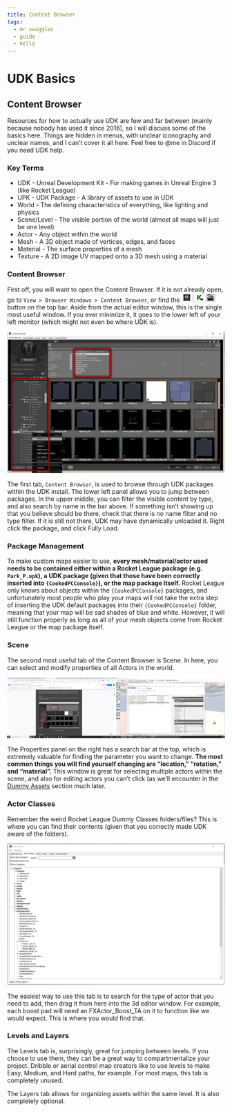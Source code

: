 ```yaml
---
title: Content Browser
tags:
  - mr swaggles
  - guide
  - hello
---
```

# UDK Basics

## Content Browser

Resources for how to actually use UDK are few and far between (mainly because nobody has used it since 2016), so I will discuss some of the basics here. Things are hidden in menus, with unclear iconography and unclear names, and I can’t cover it all here. Feel free to @me in Discord if you need UDK help.

### Key Terms

* UDK - Unreal Development Kit - For making games in Unreal Engine 3 (like Rocket League)
* UPK - UDK Package - A library of assets to use in UDK
* World - The defining characteristics of everything, like lighting and physics
* Scene/Level - The visible portion of the world (almost all maps will just be one level)
* Actor - Any object within the world
* Mesh - A 3D object made of vertices, edges, and faces
* Material - The surface properties of a mesh
* Texture - A 2D image UV mapped onto a 3D mesh using a material

### Content Browser

First off, you will want to open the Content Browser. If it is not already open, go to `View > Browser Windows > Content Browser`, or find the ![alt text](../.vuepress/public/images/image61.png) button on the top bar. Aside from the actual editor window, this is the single most useful window. If you ever minimize it, it goes to the lower left of your left monitor (which might not even be where UDK is).

<img src='../.vuepress/public/images/image34.png' title="The browser of content"></img>

The first tab, `Content Browser`, is used to browse through UDK packages within the UDK install. The lower left panel allows you to jump between packages. In the upper middle, you can filter the visible content by type, and also search by name in the bar above. If something isn’t showing up that you believe should be there, check that there is no name filter and no type filter. If it is still not there, UDK may have dynamically unloaded it. Right click the package, and click Fully Load.

### Package Management

To make custom maps easier to use, **every mesh/material/actor used needs to be contained either within a Rocket League package (e.g. `Park_P.upk`), a UDK package (given that those have been correctly inserted into `{CookedPCConsole}`), or the map package itself.** Rocket League only knows about objects within the `{CookedPCConsole}` packages, and unfortunately most people who play your maps will not take the extra step of inserting the UDK default packages into their `{CookedPCConsole}` folder, meaning that your map will be sad shades of blue and white. However, it will still function properly as long as all of your mesh objects come from Rocket League or the map package itself.

### Scene

The second most useful tab of the Content Browser is Scene. In here, you can select and modify properties of all Actors in the world.

<img src='../.vuepress/public/images/image196.png' title="The browser of scene actors"></img>

The Properties panel on the right has a search bar at the top, which is extremely valuable for finding the parameter you want to change. **The most common things you will find yourself changing are “location,” “rotation,” and “material”.** This window is great for selecting multiple actors within the scene, and also for editing actors you can’t click (as we’ll encounter in the [Dummy Assets](../guide/udk/14_dummy_assets.md) section much later.

### Actor Classes

Remember the weird Rocket League Dummy Classes folders/files? This is where you can find their contents (given that you correctly made UDK aware of the folders).

<img src='../.vuepress/public/images/image105.png' title="The browser of actor classes"></img>

The easiest way to use this tab is to search for the type of actor that you need to add, then drag it from here into the 3d editor window. For example, each boost pad will need an FXActor_Boost_TA on it to function like we would expect. This is where you would find that.

### Levels and Layers

The Levels tab is, surprisingly, great for jumping between levels. If you choose to use them, they can be a great way to compartmentalize your project. Dribble or aerial control map creators like to use levels to make Easy, Medium, and Hard paths, for example. For most maps, this tab is completely unused.

The Layers tab allows for organizing assets within the same level. It is also completely optional.
